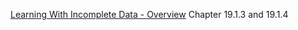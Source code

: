 [Learning With Incomplete Data - Overview](probabilistic_graphical_models/5.5.1-Learn-missing-overview.pdf) Chapter 19.1.3 and 19.1.4
